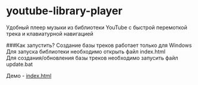 # youtube-library-player
Удобный плеер музыки из библиотеки YouTube с быстрой перемоткой трека и клавиатурной навигацией

###Как запустить?
Создание базы треков работает только для Windows<br>
Для запуска библиотеки необходимо открыть файл index.html<br>
Для создания/обновления базы треков необходимо запусить файл update.bat

Демо - [index.html](youtube-library-player/index.hmtl)
